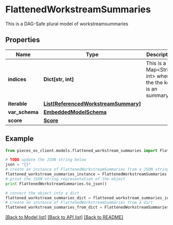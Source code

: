 # FlattenedWorkstreamSummaries

This is a DAG-Safe plural model of workstreamsummaries

## Properties
Name | Type | Description | Notes
------------ | ------------- | ------------- | -------------
**indices** | **Dict[str, int]** | This is a Map&lt;String, int&gt; where the the key is an summary id. | [optional] 
**iterable** | [**List[ReferencedWorkstreamSummary]**](ReferencedWorkstreamSummary.md) |  | 
**var_schema** | [**EmbeddedModelSchema**](EmbeddedModelSchema.md) |  | [optional] 
**score** | [**Score**](Score.md) |  | [optional] 

## Example

```python
from pieces_os_client.models.flattened_workstream_summaries import FlattenedWorkstreamSummaries

# TODO update the JSON string below
json = "{}"
# create an instance of FlattenedWorkstreamSummaries from a JSON string
flattened_workstream_summaries_instance = FlattenedWorkstreamSummaries.from_json(json)
# print the JSON string representation of the object
print FlattenedWorkstreamSummaries.to_json()

# convert the object into a dict
flattened_workstream_summaries_dict = flattened_workstream_summaries_instance.to_dict()
# create an instance of FlattenedWorkstreamSummaries from a dict
flattened_workstream_summaries_from_dict = FlattenedWorkstreamSummaries.from_dict(flattened_workstream_summaries_dict)
```
[[Back to Model list]](../README.md#documentation-for-models) [[Back to API list]](../README.md#documentation-for-api-endpoints) [[Back to README]](../README.md)


